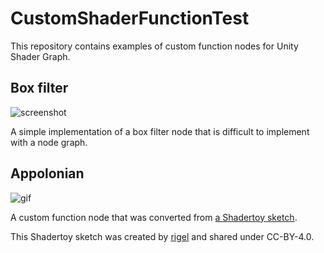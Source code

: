 CustomShaderFunctionTest
========================

This repository contains examples of custom function nodes for Unity Shader Graph.

Box filter
----------

![screenshot](https://i.imgur.com/zcsurVvm.jpg)

A simple implementation of a box filter node that is difficult to implement with a node graph.

Appolonian
----------

![gif](https://i.imgur.com/eJASDJA.gif)

A custom function node that was converted from [a Shadertoy sketch].

[a Shadertoy sketch]: https://www.shadertoy.com/view/lljfRD

This Shadertoy sketch was created by [rigel] and shared under CC-BY-4.0.

[rigel]: https://www.shadertoy.com/user/rigel
